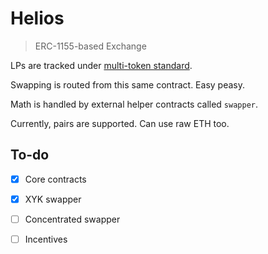 # Helios
> ERC-1155-based Exchange

LPs are tracked under [multi-token standard](https://eips.ethereum.org/EIPS/eip-1155).

Swapping is routed from this same contract. Easy peasy.

Math is handled by external helper contracts called `swapper`.

Currently, pairs are supported. Can use raw ETH too.

## To-do
- [X] Core contracts
- [X] XYK swapper
- [ ] Concentrated swapper
- [ ] Incentives







